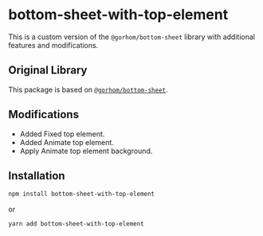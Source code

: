 # bottom-sheet-with-top-element

This is a custom version of the `@gorhom/bottom-sheet` library with additional features and modifications.

## Original Library

This package is based on [`@gorhom/bottom-sheet`](https://github.com/gorhom/react-native-bottom-sheet).

## Modifications

- Added Fixed top element.
- Added Animate top element.
- Apply Animate top element background.

## Installation

```bash
npm install bottom-sheet-with-top-element
```
or
```bash
yarn add bottom-sheet-with-top-element
```
